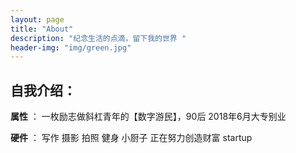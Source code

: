 ```yaml
---
layout: page
title: "About"
description: "纪念生活的点滴，留下我的世界 "
header-img: "img/green.jpg"
---
```


## 自我介绍：


**属性** ： 一枚励志做斜杠青年的【数字游民】，90后  2018年6月大专别业



**硬件** ： 写作 摄影  拍照  健身 小厨子 正在努力创造财富 startup
